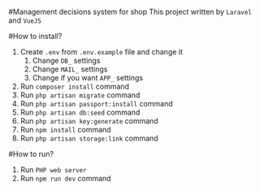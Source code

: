 #Management decisions system for shop
This project written by `Laravel` and `VueJS`

#How to install?
1) Create `.env` from `.env.example` file and change it
    1) Change `DB_` settings
    2) Change `MAIL_` settings
    3) Change if you want `APP_` settings
2) Run `composer install` command
3) Run `php artisan migrate` command
4) Run `php artisan passport:install` command
5) Run `php artisan db:seed` command
6) Run `php artisan key:generate` command 
7) Run `npm install` command
8) Run `php artisan storage:link` command

#How to run?
1) Run `PHP web server` 
2) Run `npm run dev` command

